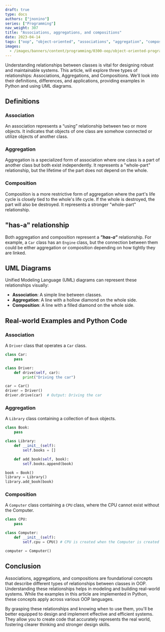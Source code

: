 ```yaml
---
draft: true
type: docs
authors: ["jnonino"]
series: ["Programming"]
nav_weight: 307
title: "Associations, aggregations, and compositions"
date: 2023-04-14
tags: ["oop", "object-oriented", "associations", "aggregation", "composition", "uml"]
images:
  - /images/banners/content/programming/0300-oop/object-oriented-programming.png
---
```


Understanding relationships between classes is vital for designing robust and maintainable systems. This article, will explore three types of relationships: Associations, Aggregations, and Compositions. We'll look into their definitions, differences, and applications, providing examples in Python and using UML diagrams.

## Definitions

### Association

An association represents a “using” relationship between two or more objects. It indicates that objects of one class are somehow connected or utilize objects of another class.

### Aggregation

Aggregation is a specialized form of association where one class is a part of another class but both exist independently. It represents a "whole-part" relationship, but the lifetime of the part does not depend on the whole.

### Composition

Composition is a more restrictive form of aggregation where the part's life cycle is closely tied to the whole's life cycle. If the whole is destroyed, the part will also be destroyed. It represents a stronger "whole-part" relationship.

## "has-a" relationship

Both aggregation and composition represent a ***"has-a"*** relationship. For example, a `Car` class has an `Engine` class, but the connection between them could be either aggregation or composition depending on how tightly they are linked.

## UML Diagrams

Unified Modeling Language (UML) diagrams can represent these relationships visually:

- **Association**: A simple line between classes.
- **Aggregation**: A line with a hollow diamond on the whole side.
- **Composition**: A line with a filled diamond on the whole side.

## Real-world Examples and Python Code

### Association

A `Driver` class that operates a `Car` class.

```python
class Car:
    pass

class Driver:
    def drive(self, car):
        print("Driving the car")

car = Car()
driver = Driver()
driver.drive(car)  # Output: Driving the car
```

### Aggregation

A `Library` class containing a collection of `Book` objects.

```python
class Book:
    pass

class Library:
    def __init__(self):
        self.books = []

    def add_book(self, book):
        self.books.append(book)

book = Book()
library = Library()
library.add_book(book)
```

### Composition

A `Computer` class containing a `CPU` class, where the CPU cannot exist without the Computer.

```python
class CPU:
    pass

class Computer:
    def __init__(self):
        self.cpu = CPU() # CPU is created when the Computer is created

computer = Computer()
```

## Conclusion

Associations, aggregations, and compositions are foundational concepts that describe different types of relationships between classes in OOP. Understanding these relationships helps in modeling and building real-world systems. While the examples in this article are implemented in Python, these concepts apply across various OOP languages.

By grasping these relationships and knowing when to use them, you'll be better equipped to design and implement effective and efficient systems. They allow you to create code that accurately represents the real world, fostering clearer thinking and stronger design skills.
